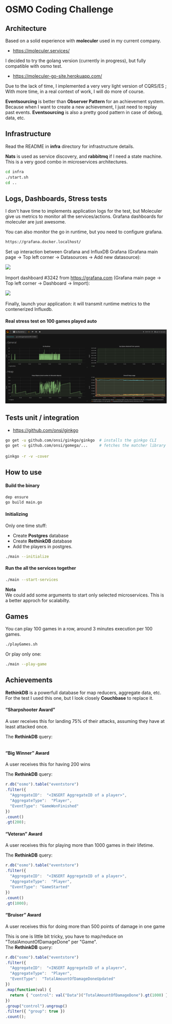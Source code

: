 # OSMO Coding Challenge

## Architecture

Based on a solid experience with __moleculer__ used in my current company.
- https://moleculer.services/

I decided to try the golang version (currently in progress), but fully compatible with osmo test.
- https://moleculer-go-site.herokuapp.com/

Due to the lack of time, I implemented a very very light version of CQRS/ES ; With more time, in a real context of work, I will do more of course.

__Eventsourcing__ is better than __Observer Pattern__ for an achievement system.
Because when I want to create a new achievement, I just need to replay past events.
__Eventsourcing__ is also a pretty good pattern in case of debug, data, etc.

## Infrastructure

Read the README in __infra__ directory for infrastructure details.

__Nats__ is used as service discovery, and __rabbitmq__ if I need a state machine. This is a very good combo in microservices architectures.

```sh
cd infra
./start.sh
cd ..
```

## Logs, Dashboards, Stress tests

I don't have time to implements application logs for the test, but Moleculer give us metrics to monitor all the services/actions.
Grafana dashboards for moleculer are just awesome.

You can also monitor the go in runtime, but you need to configure grafana.  

```sh
https://grafana.docker.localhost/
```

Set up interaction between Grafana and InfluxDB Grafana (Grafana main page -> Top left corner -> Datasources -> Add new datasource):

![](https://i.stack.imgur.com/7o7VR.png)

Import dashboard #3242 from https://grafana.com (Grafana main page -> Top left corner -> Dashboard -> Import):

![](https://i.stack.imgur.com/ZyHlx.png)

Finally, launch your application: it will transmit runtime metrics to the contenerized Influxdb.

#### Real stress test on 100 games played auto
![stress test](osmo-stress-test-100.png?raw=true)

## Tests unit / integration

- https://github.com/onsi/ginkgo

```sh
go get -u github.com/onsi/ginkgo/ginkgo  # installs the ginkgo CLI
go get -u github.com/onsi/gomega/...     # fetches the matcher library

ginkgo -r -v -cover
```

## How to use

#### Build the binary

```sh
dep ensure
go build main.go
```

#### Initializing

Only one time stuff:

- Create __Postgres__ database
- Create __RethinkDB__ database
- Add the players in postgres.

```sh
./main --initialize
```

#### Run the all the services together

```sh
./main --start-services
```

__Nota__   
We could add some arguments to start only selected microservices. This is a better approch for scalabilty.

## Games

You can play 100 games in a row, around 3 minutes execution per 100 games.

```sh
./playGames.sh
```
Or play only one:

```sh
./main --play-game
```

## Achievements

__RethinkDB__ is a powerfull database for map reducers, aggregate data, etc.  
For the test I used this one, but I look closely __Couchbase__ to replace it.

#### “Sharpshooter Award”
A user receives this for landing 75% of their attacks, assuming they have at least attacked once.

The __RethinkDB__ query:

```js
```

####  “Big Winner” Award
A user receives this for having 200 wins

The __RethinkDB__ query:
```js
r.db("osmo").table("eventstore")
.filter({
  "AggregateID":  "<INSERT AggregateID of a player>",
  "AggregateType":  "Player",
  "EventType": "GameWonFinished"
})
.count()
.gt(200);
```

#### “Veteran” Award
A user receives this for playing more than 1000 games in their lifetime.

The __RethinkDB__ query:
```js
r.db("osmo").table("eventstore")
.filter({
  "AggregateID":  "<INSERT AggregateID of a player>",
  "AggregateType":  "Player",
  "EventType": "GameStarted"
})
.count()
.gt(1000);
```

#### “Bruiser” Award
A user receives this for doing more than 500 points of damage in one game

This is one is little bit tricky, you have to map/reduce on "TotalAmountOfDamageDone" per "Game".  
The __RethinkDB__ query:

```js
r.db("osmo").table("eventstore")
.filter({
  "AggregateID":  "<INSERT AggregateID of a player>",
  "AggregateType":  "Player",
  "EventType":  "TotalAmountOfDamageDoneUpdated"
})
.map(function(val) {
  return { "control": val("Data")("TotalAmountOfDamageDone").gt(1000) }
})
.group("control").ungroup()
.filter({ "group": true })
.count();
```
